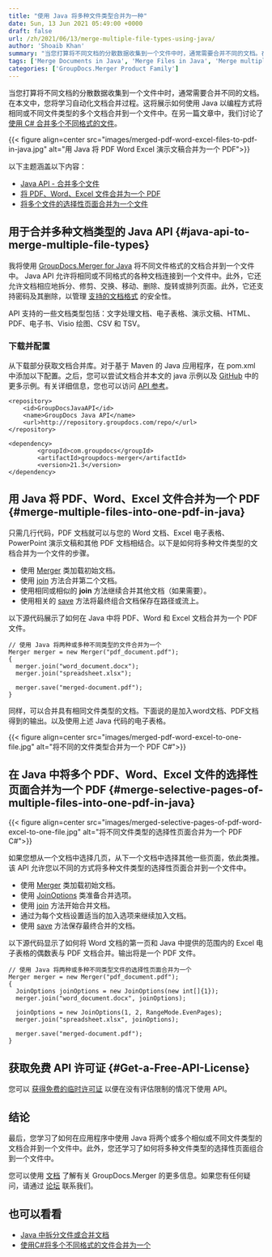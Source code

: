 ```yaml
---
title: "使用 Java 将多种文件类型合并为一种"
date: Sun, 13 Jun 2021 05:49:00 +0000
draft: false
url: /zh/2021/06/13/merge-multiple-file-types-using-java/
author: 'Shoaib Khan'
summary: "当您打算将不同文档的分散数据收集到一个文件中时，通常需要合并不同的文档。在本文中，您将学习自动化文档合并过程。这将展示如何使用 Java 以编程方式将相同或不同文件类型的多个文档合并到一个文件中。在另一篇文章中，我们讨论了[使用 C# 合并多个不同格式的文件][1]。"
tags: ['Merge Documents in Java', 'Merge Files in Java', 'Merge multiple file types in Java', 'Merge two or more file in Java']
categories: ['GroupDocs.Merger Product Family']
---
```


当您打算将不同文档的分散数据收集到一个文件中时，通常需要合并不同的文档。在本文中，您将学习自动化文档合并过程。这将展示如何使用 Java 以编程方式将相同或不同文件类型的多个文档合并到一个文件中。在另一篇文章中，我们讨论了[使用 C# 合并多个不同格式的文件][2]。



{{< figure align=center src="images/merged-pdf-word-excel-files-to-pdf-in-java.jpg" alt="用 Java 将 PDF Word Excel 演示文稿合并为一个 PDF">}}


以下主题涵盖以下内容：

* [Java API - 合并多个文件][3]
* [将 PDF、Word、Excel 文件合并为一个 PDF][4]
* [将多个文件的选择性页面合并为一个文件][5]

## 用于合并多种文档类型的 Java API {#java-api-to-merge-multiple-file-types}

我将使用 [GroupDocs.Merger for Java][6] 将不同文件格式的文档合并到一个文件中。 Java API 允许将相同或不同格式的各种文档连接到一个文件中。此外，它还允许文档相应地拆分、修剪、交换、移动、删除、旋转或排列页面。此外，它还支持密码及其删除，以管理 [支持的文档格式][7] 的安全性。

API 支持的一些文档类型包括：文字处理文档、电子表格、演示文稿、HTML、PDF、电子书、Visio 绘图、CSV 和 TSV。

### 下载并配置

从下载部分获取文档合并库。对于基于 Maven 的 Java 应用程序，在 pom.xml 中添加以下配置。之后，您可以尝试文档合并本文的 java 示例以及 [GitHub][8] 中的更多示例。有关详细信息，您也可以访问 [API 参考][9]。

```
<repository>
	<id>GroupDocsJavaAPI</id>
	<name>GroupDocs Java API</name>
	<url>http://repository.groupdocs.com/repo/</url>
</repository>
```
```
<dependency>
        <groupId>com.groupdocs</groupId>
        <artifactId>groupdocs-merger</artifactId>
        <version>21.3</version> 
</dependency>
```

## 用 Java 将 PDF、Word、Excel 文件合并为一个 PDF {#merge-multiple-files-into-one-pdf-in-java}

只需几行代码，PDF 文档就可以与您的 Word 文档、Excel 电子表格、PowerPoint 演示文稿和其他 PDF 文档相结合。以下是如何将多种文件类型的文档合并为一个文件的步骤。

* 使用 [Merger][10] 类加载初始文档。
* 使用 [join][11] 方法合并第二个文档。
* 使用相同或相似的 **join** 方法继续合并其他文档（如果需要）。
* 使用相关的 [save][12] 方法将最终组合文档保存在路径或流上。

以下源代码展示了如何在 Java 中将 PDF、Word 和 Excel 文档合并为一个 PDF 文件。

```
// 使用 Java 将两种或多种不同类型的文件合并为一个
Merger merger = new Merger("pdf_document.pdf");
{
  merger.join("word_document.docx");
  merger.join("spreadsheet.xlsx");
	
  merger.save("merged-document.pdf");
}
```

同样，可以合并具有相同文件类型的文档。下面说的是加入word文档、PDF文档得到的输出。以及使用上述 Java 代码的电子表格。



{{< figure align=center src="images/merged-pdf-word-excel-to-one-file.jpg" alt="将不同的文件类型合并为一个 PDF C#">}}


## 在 Java 中将多个 PDF、Word、Excel 文件的选择性页面合并为一个 PDF {#merge-selective-pages-of-multiple-files-into-one-pdf-in-java}



{{< figure align=center src="images/merged-selective-pages-of-pdf-word-excel-to-one-file.jpg" alt="将不同文件类型的选择性页面合并为一个 PDF C#">}}


如果您想从一个文档中选择几页，从下一个文档中选择其他一些页面，依此类推。该 API 允许您以不同的方式将多种文件类型的选择性页面合并到一个文件中。

* 使用 [Merger][13] 类加载初始文档。
* 使用 [JoinOptions][14] 类准备合并选项。
* 使用 [join][15] 方法开始合并文档。
* 通过为每个文档设置适当的加入选项来继续加入文档。
* 使用 [save][16] 方法保存最终合并的文档。

以下源代码显示了如何将 Word 文档的第一页和 Java 中提供的范围内的 Excel 电子表格的偶数表与 PDF 文档合并。输出将是一个 PDF 文件。

```
// 使用 Java 将两种或多种不同类型文件的选择性页面合并为一个
Merger merger = new Merger("pdf_document.pdf");
{
  JoinOptions joinOptions = new JoinOptions(new int[]{1});
  merger.join("word_document.docx", joinOptions);

  joinOptions = new JoinOptions(1, 2, RangeMode.EvenPages);
  merger.join("spreadsheet.xlsx", joinOptions);
    
  merger.save("merged-document.pdf");
}
```

## 获取免费 API 许可证 {#Get-a-Free-API-License}

您可以 [获得免费的临时许可证][17] 以便在没有评估限制的情况下使用 API。

## 结论

最后，您学习了如何在应用程序中使用 Java 将两个或多个相似或不同文件类型的文档合并到一个文件中。此外，您还学习了如何将多种文件类型的选择性页面组合到一个文件中。

您可以使用 [文档][18] 了解有关 GroupDocs.Merger 的更多信息。如果您有任何疑问，请通过 [论坛][19] 联系我们。

## 也可以看看

* [Java 中拆分文件或合并文档][20]
* [使用C#将多个不同格式的文件合并为一个][21]







[1]: https://blog.groupdocs.com/2021/05/04/merge-multiple-file-types-using-csharp/
[2]: https://blog.groupdocs.com/2021/05/04/merge-multiple-file-types-using-csharp/
[3]: #java-api-to-merge-multiple-file-types
[4]: #merge-multiple-files-into-one-pdf-in-java
[5]: #merge-selective-pages-of-multiple-files-into-one-pdf-in-java
[6]: https://products.groupdocs.com/merger/java/
[7]: https://docs.groupdocs.com/merger/java/supported-document-formats/
[8]: https://github.com/groupdocs-merger
[9]: https://apireference.groupdocs.com/merger/java
[10]: https://apireference.groupdocs.com/merger/java/com.groupdocs.merger/Merger
[11]: https://apireference.groupdocs.com/merger/java/com.groupdocs.merger/Merger#join(java.io.InputStream)
[12]: https://apireference.groupdocs.com/merger/java/com.groupdocs.merger/Merger#save(java.lang.String)
[13]: https://apireference.groupdocs.com/merger/java/com.groupdocs.merger/Merger
[14]: https://apireference.groupdocs.com/merger/java/com.groupdocs.merger.domain.options/JoinOptions
[15]: https://apireference.groupdocs.com/merger/java/com.groupdocs.merger/Merger#join(java.io.InputStream)
[16]: https://apireference.groupdocs.com/merger/java/com.groupdocs.merger/Merger#save(java.lang.String)
[17]: https://purchase.groupdocs.com/temporary-license
[18]: https://docs.groupdocs.com/merger
[19]: https://forum.groupdocs.com/
[20]: https://blog.groupdocs.com/2020/05/20/merge-pdf-word-excel-powerpoint-documents-in-java/
[21]: https://blog.groupdocs.com/2021/05/04/merge-multiple-file-types-using-csharp/


